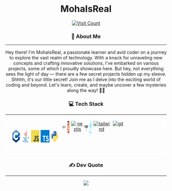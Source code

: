 <h1 align="center">MohaIsReal</h1>

<p align="center">
  <a href="https://visitcount.itsvg.in/api?id=mohaisreal&icon=6&color=0">
    <img src="https://visitcount.itsvg.in/api?id=mohaisreal&icon=6&color=0" alt="Visit Count">
  </a>
</p>

<h3 align="center">💫 About Me</h3>
<hr/>
<p align="center">Hey there! I'm MohaIsReal, a passionate learner and avid coder on a journey to explore the vast realm of technology. With a knack for unraveling new concepts and crafting innovative solutions, I've embarked on various projects, some of which I proudly showcase here. But hey, not everything sees the light of day — there are a few secret projects hidden up my sleeve. Shhhh, it's our little secret! Join me as I delve into the exciting world of coding and beyond. Let's learn, create, and maybe uncover a few mysteries along the way! 🚀✨</p>

<h3 align="center">💻 Tech Stack</h3>
<hr/>
<div align="center" style="display: flex; justify-content: center; flex-wrap: wrap; gap: 10px; border-color: white; border-style: solid; border-width: 5px; border-radius: 15px;">
    <div style="width: 30%; height: 100px; background-color: transparent; display: flex; align-items: center; justify-content: center; gap: 3px;">
    <a href="https://www.w3schools.com/cpp/" target="_blank" rel="noreferrer">
        <img
            src="https://raw.githubusercontent.com/devicons/devicon/master/icons/cplusplus/cplusplus-original.svg"
            alt="cplusplus"
            width="40"
            height="40"
        />
    </a>
    <a href="https://www.java.com" target="_blank" rel="noreferrer">
        <img
            src="https://raw.githubusercontent.com/devicons/devicon/master/icons/java/java-original.svg"
            alt="java"
            width="40"
            height="40"
        />
    </a>
    <a
        href="https://developer.mozilla.org/en-US/docs/Web/JavaScript"
        target="_blank"
        rel="noreferrer"
    >
        <img
            src="https://raw.githubusercontent.com/devicons/devicon/master/icons/javascript/javascript-original.svg"
            alt="javascript"
            width="40"
            height="40"
        />
    </a>
    <a href="https://www.typescriptlang.org/" target="_blank" rel="noreferrer">
        <img
            src="https://raw.githubusercontent.com/devicons/devicon/master/icons/typescript/typescript-original.svg"
            alt="typescript"
            width="40"
            height="40"
        />
    </a>
    <a href="https://www.python.org" target="_blank" rel="noreferrer">
        <img
            src="https://raw.githubusercontent.com/devicons/devicon/master/icons/python/python-original.svg"
            alt="python"
            width="40"
            height="40"
        />
    </a>
    </div>
    <div align="center" style="width: 30%; height: 100px; background-color: transparent; display: flex; gap: 3px;">
    <a href="https://expressjs.com" target="_blank" rel="noreferrer">
        <img
            src="https://raw.githubusercontent.com/devicons/devicon/master/icons/express/express-original-wordmark.svg"
            alt="express"
            width="40"
            height="40"
        />
    </a>
    <a href="https://www.w3.org/html/" target="_blank" rel="noreferrer">
        <img
            src="https://raw.githubusercontent.com/devicons/devicon/master/icons/html5/html5-original-wordmark.svg"
            alt="html5"
            width="40"
            height="40"
        />
    </a>
    <a href="https://nextjs.org/" target="_blank" rel="noreferrer">
        <img
            src="https://cdn.worldvectorlogo.com/logos/nextjs-2.svg"
            alt="nextjs"
            width="40"
            height="40"
        />
    </a>
    <a href="https://nodejs.org" target="_blank" rel="noreferrer">
        <img
            src="https://raw.githubusercontent.com/devicons/devicon/master/icons/nodejs/nodejs-original-wordmark.svg"
            alt="nodejs"
            width="40"
            height="40"
        />
    </a>
    <a href="https://reactjs.org/" target="_blank" rel="noreferrer">
        <img
            src="https://raw.githubusercontent.com/devicons/devicon/master/icons/react/react-original-wordmark.svg"
            alt="react"
            width="40"
            height="40"
        />
    </a>
    <a href="https://tailwindcss.com/" target="_blank" rel="noreferrer">
        <img
            src="https://www.vectorlogo.zone/logos/tailwindcss/tailwindcss-icon.svg"
            alt="tailwind"
            width="40"
            height="40"
        />
    </a>
    </div>
    <div align="center" style="width: 30%; height: 100px; background-color: transparent; display: flex; gap: 3px;">
    <a href="https://git-scm.com/" target="_blank" rel="noreferrer">
        <img
            src="https://www.vectorlogo.zone/logos/git-scm/git-scm-icon.svg"
            alt="git"
            width="40"
            height="40"
        />
    </a>
    </div>
</div>

<h3 align="center">✍️ Dev Quote</h3>
<hr/>
<div align="center">

![](https://quotes-github-readme.vercel.app/api?type=horizontal&theme=dark)

</div>
